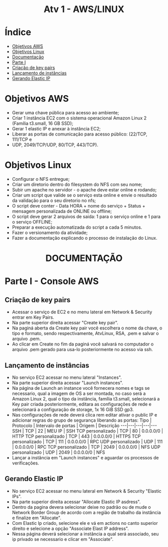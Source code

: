 <h1 align="center"> Atv 1 - AWS/LINUX </h1> 

# Índice 

* [Objetivos AWS](#objetivos-aws)
* [Objetivos Linux](#objetivos-linux)
* [Documentação](#-documenta%C3%A7%C3%A3o-)
* [Parte I](#parte-i---console-aws)
* [Criação de key pairs](#criação-de-key-pairs)
* [Lançamento de instâncias](#lançamento-de-instâncias)
* [Gerando Elastic IP](#gerando-elastic-ip)
  
# Objetivos AWS
- Gerar uma chave pública para acesso ao ambiente;
- Criar 1 instância EC2 com o sistema operacional Amazon Linux 2 (Família t3.small, 16 GB SSD);
- Gerar 1 elastic IP e anexar à instância EC2;
- Liberar as portas de comunicação para acesso público: (22/TCP, 111/TCP e
- UDP, 2049/TCP/UDP, 80/TCP, 443/TCP).

# Objetivos Linux
- Configurar o NFS entregue;
- Criar um diretorio dentro do filesystem do NFS com seu nome;
- Subir um apache no servidor - o apache deve estar online e rodando;
- Criar um script que valide se o serviço esta online e envie o resultado da validação para o seu diretorio no nfs;
- O script deve conter - Data HORA + nome do serviço + Status + mensagem personalizada de ONLINE ou offline;
- O script deve gerar 2 arquivos de saida: 1 para o serviço online e 1 para o serviço OFFLINE;
- Preparar a execução automatizada do script a cada 5 minutos.
- Fazer o versionamento da atividade;
- Fazer a documentação explicando o processo de instalação do Linux.

#
<h1 align="center"> DOCUMENTAÇÃO </h1>

# Parte I - Console AWS

## Criação de key pairs
- Acessar o serviço de EC2 e no menu lateral em Network & Security entrar em Key Pairs.
- Na parte superior direita acessar "Create key pair".
- Na paginá aberta da Create key pair você escolhera o nome da chave, o tipo e formato, sendo respectivamente, AtvLinux, RSA, .pem e salvar o arquivo .pem.
- Ao clicar em Create no fim da paginá você salvará no computador o arquivo .pem gerado para usa-lo posteriormente no acesso via ssh.

## Lançamento de instâncias
- No serviço EC2 acessar no menu lateral "Instances".
- Na parte superior direita acessar "Launch instances".
- Na página de Launch an instance você fornecera nomes e tags se necessario, qual a imagem de OS a ser montada, no caso será a Amazon Linux 2, qual o tipo da instância, família t3.small, selecionará a Key pair criada posteriormente, editara as configurações de rede e selecionará a configuração de storage, 1x 16 GiB SSD gp3.
- Nas configurações de rede deverá clica rem editar ativar o public IP e adicionar regras do grupo de segurança liberando as portas:
    Tipo | Protocolo | Intervalo de portas | Origem | Descrição
    ---|---|---|---|---
    SSH | TCP | 22 | MEU IP | SSH
    TCP personalizado | TCP | 80 | 0.0.0.0/0 | HTTP
    TCP personalizado | TCP | 443 | 0.0.0.0/0 | HTTPS
    TCP personalizado | TCP | 111 | 0.0.0.0/0 | RPC
    UDP personalizado | UDP | 111 | 0.0.0.0/0 | RPC
    TCP personalizado | TCP | 2049 | 0.0.0.0/0 | NFS
    UDP personalizado | UDP | 2049 | 0.0.0.0/0 | NFS
- Lançar a instância em "Launch instances" e aguardar os processos de verificações.

## Gerando Elastic IP
- No serviço EC2 acessar no menu lateral em Network & Security "Elastic IPs".
- Na parte superior direita acessar "Allocate Elastic IP asdress".
- Dentro da pagina devera selecionar deixe no padrão ou de mude o Network Border Group de acordo com a região de trabalho da instância e finalize em "Allocate".
- Com Elastic Ip criado, selecione ele e vá em actions no canto superior direito e selecione a opção "Associate Elast IP address".
- Nessa página deverá selecionar a instância a qual será associado, seu ip privado se necessario e clicar em "Associate".
